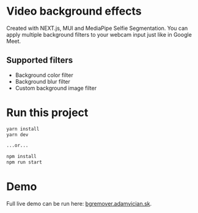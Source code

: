# Video background effects

Created with NEXT.js, MUI and MediaPipe Selfie Segmentation. You can apply multiple background filters to your webcam input just like in Google Meet.

## Supported filters

- Background color filter
- Background blur filter
- Custom background image filter

# Run this project

```sh
yarn install
yarn dev

...or...

npm install
npm run start
```

# Demo

Full live demo can be run here: [bgremover.adamvician.sk](https://bgremover.adamvician.sk).
